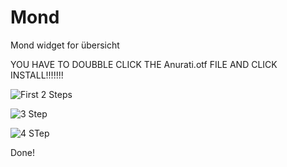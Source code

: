 # Mond
Mond widget for übersicht

YOU HAVE TO DOUBBLE CLICK THE Anurati.otf FILE AND CLICK INSTALL!!!!!!!

![First 2 Steps](https://user-images.githubusercontent.com/89935135/174011665-60325700-ac27-4528-beb1-26a76190465f.png)

![3 Step](https://user-images.githubusercontent.com/89935135/174011246-dc8400b2-5bef-44da-a5a4-3c2c5fb958b5.png)

![4 STep](https://user-images.githubusercontent.com/89935135/174011383-8d3bbeac-7577-43ac-87bc-922ac9306bdd.png)

Done!
